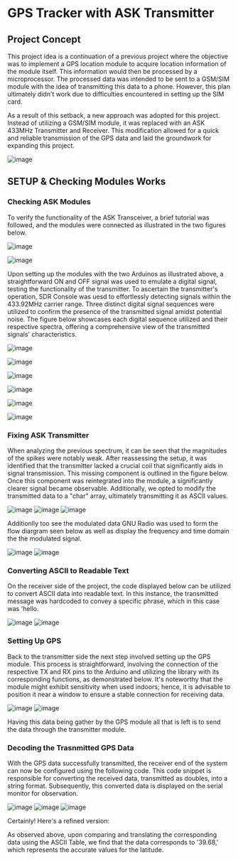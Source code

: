 # GPS Tracker with ASK Transmitter 

## Project Concept 

This project idea is a continuation of a previous project where the objective was to implement a GPS location module to acquire location information of the module itself. This information would then be processed by a microprocessor. The processed data was intended to be sent to a GSM/SIM module with the idea of transmitting this data to a phone. However, this plan ultimately didn't work due to difficulties encountered in setting up the SIM card.

As a result of this setback, a new approach was adopted for this project. Instead of utilizing a GSM/SIM module, it was replaced with an ASK 433MHz Transmitter and Receiver. This modification allowed for a quick and reliable transmission of the GPS data and laid the groundwork for expanding this project.

![image](https://github.com/DANYSR8/ENEE_3141_DigiComm/assets/117769464/dd50e90b-ae71-4a4b-823d-92cc147fd82a)


## SETUP & Checking Modules Works
### Checking ASK Modules 

To verify the functionality of the ASK Transceiver, a brief tutorial was followed, and the modules were connected as illustrated in the two figures below.

![image](https://github.com/DANYSR8/ENEE_3141_DigiComm/assets/117769464/6aec165d-5470-423c-85c1-3214c24a996a)

![image](https://github.com/DANYSR8/ENEE_3141_DigiComm/assets/117769464/c53f64e1-1265-4a8b-8e16-dd2334afa2b4)

Upon setting up the modules with the two Arduinos as illustrated above, a straightforward ON and OFF signal was used to emulate a digital signal, testing the functionality of the transmitter. To ascertain the transmitter's operation,  SDR Console  was uesd to effortlessly detecting signals within the 433.92MHz carrier range. Three distinct digital signal sequences were utilized to confirm the presence of the transmitted signal amidst potential noise. The figure below showcases each digital sequence utilized and their respective spectra, offering a comprehensive view of the transmitted signals' characteristics.

![image](https://github.com/DANYSR8/ENEE_3141_DigiComm/assets/117769464/b3d45b76-8264-4af3-aff4-816883333f67)

![image](https://github.com/DANYSR8/ENEE_3141_DigiComm/assets/117769464/4fa869d9-c458-464d-b7d1-ca33a7329932)


![image](https://github.com/DANYSR8/ENEE_3141_DigiComm/assets/117769464/7eddf140-73b3-4697-8139-1bc3e1483124)

![image](https://github.com/DANYSR8/ENEE_3141_DigiComm/assets/117769464/4f1d8b49-f087-4ab0-8a7a-f7935f8eee2b)

![image](https://github.com/DANYSR8/ENEE_3141_DigiComm/assets/117769464/b78a3f6f-c7ef-4d35-a79d-dee7c8383080)

![image](https://github.com/DANYSR8/ENEE_3141_DigiComm/assets/117769464/bddb2e2c-e938-4617-9d01-47f71666ed3f)





### Fixing ASK Transmitter

When analyzing the previous spectrum, it can be seen that the magnitudes of the spikes were notably weak. After reassessing the setup, it was identified that the transmitter lacked a crucial coil that significantly aids in signal transmission. This missing component is outlined in the figure below. Once this component was reintegrated into the module, a significantly clearer signal became observable. Additionally, we opted to modify the transmitted data to a "char" array, ultimately transmitting it as ASCII values.   

![image](https://github.com/DANYSR8/ENEE_3141_DigiComm/assets/117769464/1c37e4c0-9a4f-44cf-b86c-6f8bdd9e8ff1)
![image](https://github.com/DANYSR8/ENEE_3141_DigiComm/assets/117769464/7a635884-cb5b-4c52-bfac-75fc8c9fc4e7)
![image](https://github.com/DANYSR8/ENEE_3141_DigiComm/assets/117769464/9e8c4fc4-f4b0-43be-ac65-d8767a85d575)

Additionlly too see the modulated data GNU Radio was used to form the flow diargram seen below as well as display the frequency and time domain the the modulated signal.  

![image](https://github.com/DANYSR8/ENEE_3141_DigiComm/assets/117769464/b6773eeb-9f63-4ed2-9b02-7f462aeaa49c)
![image](https://github.com/DANYSR8/ENEE_3141_DigiComm/assets/117769464/9f572eed-3886-4e58-818c-903ee3ac6908)


###  Converting ASCII to Readable Text 

On the receiver side of the project, the code displayed below can be utilized to convert ASCII data into readable text. In this instance, the transmitted message was hardcoded to convey a specific phrase, which in this case was 'hello.

![image](https://github.com/DANYSR8/ENEE_3141_DigiComm/assets/117769464/168849a4-8ce3-430a-af99-07e104afe273)
![image](https://github.com/DANYSR8/ENEE_3141_DigiComm/assets/117769464/63366e98-8243-419b-9597-fd731c329103)

### Setting Up GPS 

Back to the transmitter side the next step involved setting up the GPS module. This process is straightforward, involving the connection of the respective TX and RX pins to the Arduino and utilizing the library with its corresponding functions, as demonstrated below. It's noteworthy that the module might exhibit sensitivity when used indoors; hence, it is advisable to position it near a window to ensure a stable connection for receiving data.

![image](https://github.com/DANYSR8/ENEE_3141_DigiComm/assets/117769464/3801ade6-6dee-4c21-af2e-7ba83c1ad4b7)
![image](https://github.com/DANYSR8/ENEE_3141_DigiComm/assets/117769464/d4eaa2a6-7b41-4979-a3bc-3481440230df)

Having this data being gather by the GPS module all that is left is to send the data through the transmitter module.


### Decoding the Trasnmitted GPS Data 

With the GPS data successfully transmitted, the receiver end of the system can now be configured using the following code. This code snippet is responsible for converting the received data, transmitted as doubles, into a string format. Subsequently, this converted data is displayed on the serial monitor for observation.

![image](https://github.com/DANYSR8/ENEE_3141_DigiComm/assets/117769464/ca3ec31f-d588-4e44-9eec-ec4bc2726347)
![image](https://github.com/DANYSR8/ENEE_3141_DigiComm/assets/117769464/32af07e1-0d7e-4734-aad3-6379d6f6feb6)
![image](https://github.com/DANYSR8/ENEE_3141_DigiComm/assets/117769464/ee4e83ea-6945-49b0-9dac-de14ff3eb5c0)


Certainly! Here's a refined version:

As observed above, upon comparing and translating the corresponding data using the ASCII Table, we find that the data corresponds to '39.68,' which represents the accurate values for the latitude.
